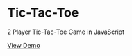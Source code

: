 # Tic-Tac-Toe
2 Player Tic-Tac-Toe Game in JavaScript

[View Demo](https://www.imagix.in/tictactoe.php)

